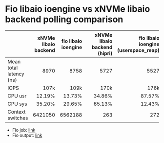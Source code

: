 # Fio libaio ioengine vs xNVMe libaio backend polling comparison

| | xNVMe libaio backend | fio libaio ioengine | | xNVMe libaio backend (hipri) | fio libaio ioengine (userspace_reap) |
| :-- | --: | --: | --: | --: | --: |
| Mean total latency (ns) | 8970 | 8758	| | 5727 | 5527 |
| IOPS | 107k | 109k | | 170k | 176k |
| CPU usr | 12.19% | 13.73% | | 34.86% | 87.57% |
| CPU sys | 35.20% | 29.65% | | 65.13% | 12.43% |
| Context switches | 6421050 | 6562188 | | 263 | 272 |

* Fio job: [link](xnvme-compare.fio)
* Fio output: [link](xnvme-compare.output)
